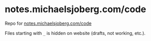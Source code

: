 # notes.michaelsjoberg.com/code

Repo for [notes.michaelsjoberg.com/code](https://notes.michaelsjoberg.com/code)

Files starting with `_` is hidden on website (drafts, not working, etc.).
